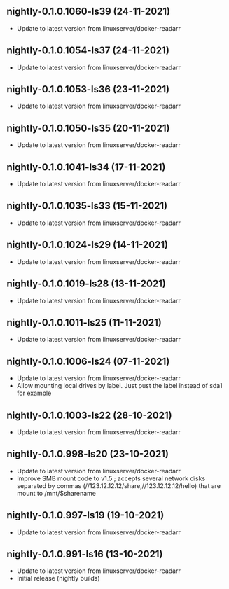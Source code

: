 
## nightly-0.1.0.1060-ls39 (24-11-2021)
- Update to latest version from linuxserver/docker-readarr

## nightly-0.1.0.1054-ls37 (24-11-2021)
- Update to latest version from linuxserver/docker-readarr

## nightly-0.1.0.1053-ls36 (23-11-2021)
- Update to latest version from linuxserver/docker-readarr

## nightly-0.1.0.1050-ls35 (20-11-2021)
- Update to latest version from linuxserver/docker-readarr

## nightly-0.1.0.1041-ls34 (17-11-2021)
- Update to latest version from linuxserver/docker-readarr

## nightly-0.1.0.1035-ls33 (15-11-2021)
- Update to latest version from linuxserver/docker-readarr

## nightly-0.1.0.1024-ls29 (14-11-2021)
- Update to latest version from linuxserver/docker-readarr

## nightly-0.1.0.1019-ls28 (13-11-2021)
- Update to latest version from linuxserver/docker-readarr

## nightly-0.1.0.1011-ls25 (11-11-2021)
- Update to latest version from linuxserver/docker-readarr

## nightly-0.1.0.1006-ls24 (07-11-2021)
- Update to latest version from linuxserver/docker-readarr
- Allow mounting local drives by label. Just pust the label instead of sda1 for example

## nightly-0.1.0.1003-ls22 (28-10-2021)

- Update to latest version from linuxserver/docker-readarr

## nightly-0.1.0.998-ls20 (23-10-2021)

- Update to latest version from linuxserver/docker-readarr
- Improve SMB mount code to v1.5 ; accepts several network disks separated by commas (//123.12.12.12/share,//123.12.12.12/hello) that are mount to /mnt/$sharename

## nightly-0.1.0.997-ls19 (19-10-2021)

- Update to latest version from linuxserver/docker-readarr

## nightly-0.1.0.991-ls16 (13-10-2021)

- Update to latest version from linuxserver/docker-readarr
- Initial release (nightly builds)
